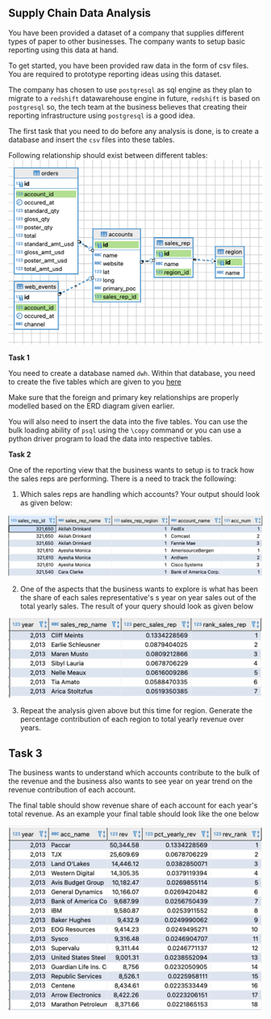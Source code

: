 ## Supply Chain Data Analysis

You have been provided a dataset of a company that supplies different types of paper to other businesses. The company wants to setup basic reporting using this data at hand.

To get started, you have been provided raw data in the form of csv files. You are required to prototype reporting ideas using this dataset.

The company has chosen to use `postgresql` as sql engine as they plan to migrate to a `redshift` datawarehouse engine in future, `redshift` is based on `postgresql` so, the tech team at the business believes that creating their reporting infrastructure using `postgresql` is a good idea.

The first task that you need to do before any analysis is done, is to create a database and insert the `csv` files into these tables.

Following relationship should exist between different tables:
![](./imgs/erd.png) 


**Task 1**

You need to create a database named `dwh`. Within that database, you need to create the five tables which are given to you [here](./data/)

Make sure that the foreign and primary key relationships are properly modelled based on the ERD diagram given earlier.

You will also need to insert the data into the five tables. You can use the bulk loading ability of `psql` using the `\copy` command or you can use a python driver program to load the data into respective tables.

**Task 2**

One of the reporting view that the business wants to setup is to track how the sales reps are performing. There is a need to track the following:

1. Which sales reps are handling which accounts? Your output should look as given below:

![](./imgs/task2.1.png)

2. One of the aspects that  the business wants to explore is what has been the share of each sales representative's s year on year sales out of the total yearly sales. The result of your query should look as given below

![](./imgs/task2.2.png)

3. Repeat the analysis given above but this time for region. Generate the percentage contribution of each region to total yearly revenue over years.

## Task 3
The business wants to understand which accounts contribute to the bulk of the revenue and the business also wants to see year on year trend on the revenue contribution of each account.

The final table should show revenue share of each account for each year's total revenue. As an example your final table should look like the one below

![](./imgs/task3.1.png)

